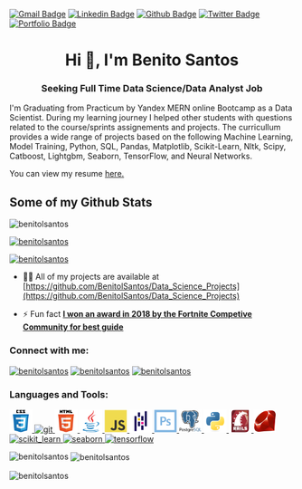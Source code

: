 [![Gmail Badge](https://img.shields.io/badge/-benitolsantos@gmail.com-c14438?style=flat&logo=Gmail&logoColor=white&link=mailto:benitolsantos@gmail.com)](mailto:benitolsantos@gmail.com) 
[![Linkedin Badge](https://img.shields.io/badge/-benitolsantos-0072b1?style=flat&logo=Linkedin&logoColor=white&link=https://www.linkedin.com/in/benitolsantos/)](https://www.linkedin.com/in/benitolsantos/) [![Github Badge](https://img.shields.io/badge/-benitolsantos-grey?style=flat&logo=github&logoColor=white&link=https://github.com/benitolsantos/)](https://www.github.com/benitolsantos/) [![Twitter Badge](https://img.shields.io/badge/-benitolsantos-00acee?style=flat&logo=twitter&logoColor=white&link=https://twitter.com/benitolsantos/)](https://www.twitter.com/benitolsantos/) [![Portfolio Badge](https://img.shields.io/badge/portfolio-web-blue?style=flat&link=https://github.com/BenitolSantos/Data_Science_Projects/)](https://github.com/BenitolSantos/Data_Science_Projects/) 

<h1 align="center">Hi 👋, I'm Benito Santos</h1>
<h3 align="center">Seeking Full Time Data Science/Data Analyst Job</h3>
<p align='left'>

I'm Graduating from Practicum by Yandex MERN online Bootcamp as a Data Scientist. During my learning journey I helped other students with questions related to the course/sprints assignements and projects. The curricullum provides a wide range of projects based on the following Machine Learning, Model Training,  Python, SQL, Pandas, Matplotlib, Scikit-Learn, Nltk, Scipy, Catboost, Lightgbm, Seaborn, TensorFlow, and Neural Networks.</p><p align='left'> You can view my resume <a href='https://drive.google.com/file/d/1WsmfI875kAhJaU2Bb7kk5_JlVSd7j_YU/view?usp=share_link ' target=_blank><u>here</u>.</a></p>
## Some of my Github Stats
<p align=left> <img src=https://komarev.com/ghpvc/?username=benitolsantos alt=benitolsantos /> </p>

<p align="left"> <a href="https://github.com/ryo-ma/github-profile-trophy"><img src="https://github-profile-trophy.vercel.app/?username=benitolsantos" alt="benitolsantos" /></a> </p>

<p align="left"> <a href="https://twitter.com/benitolsantos" target="blank"><img src="https://img.shields.io/twitter/follow/benitolsantos?logo=twitter&style=for-the-badge" alt="benitolsantos" /></a> </p>

- 👨‍💻 All of my projects are available at [https://github.com/BenitolSantos/Data_Science_Projects](https://github.com/BenitolSantos/Data_Science_Projects)

- ⚡ Fun fact [**I won an award in 2018 by the Fortnite Competive Community for best guide**](https://www.reddit.com/r/FortniteCompetitive/comments/9naygv/from_bot_to_tryhard_sweat_the_unofficial/)

<h3 align="left">Connect with me:</h3>
<p align="left">
<a href="https://twitter.com/benitolsantos" target="blank"><img align="center" src="https://raw.githubusercontent.com/rahuldkjain/github-profile-readme-generator/master/src/images/icons/Social/twitter.svg" alt="benitolsantos" height="30" width="40" /></a>
<a href="https://linkedin.com/in/benitolsantos" target="blank"><img align="center" src="https://raw.githubusercontent.com/rahuldkjain/github-profile-readme-generator/master/src/images/icons/Social/linked-in-alt.svg" alt="benitolsantos" height="30" width="40" /></a>
<a href="https://instagram.com/benitolsantos" target="blank"><img align="center" src="https://raw.githubusercontent.com/rahuldkjain/github-profile-readme-generator/master/src/images/icons/Social/instagram.svg" alt="benitolsantos" height="30" width="40" /></a>
</p>

<h3 align="left">Languages and Tools:</h3>
<p align="left"> <a href="https://www.w3schools.com/css/" target="_blank" rel="noreferrer"> <img src="https://raw.githubusercontent.com/devicons/devicon/master/icons/css3/css3-original-wordmark.svg" alt="css3" width="40" height="40"/> </a> <a href="https://git-scm.com/" target="_blank" rel="noreferrer"> <img src="https://www.vectorlogo.zone/logos/git-scm/git-scm-icon.svg" alt="git" width="40" height="40"/> </a> <a href="https://www.w3.org/html/" target="_blank" rel="noreferrer"> <img src="https://raw.githubusercontent.com/devicons/devicon/master/icons/html5/html5-original-wordmark.svg" alt="html5" width="40" height="40"/> </a> <a href="https://www.java.com" target="_blank" rel="noreferrer"> <img src="https://raw.githubusercontent.com/devicons/devicon/master/icons/java/java-original.svg" alt="java" width="40" height="40"/> </a> <a href="https://developer.mozilla.org/en-US/docs/Web/JavaScript" target="_blank" rel="noreferrer"> <img src="https://raw.githubusercontent.com/devicons/devicon/master/icons/javascript/javascript-original.svg" alt="javascript" width="40" height="40"/> </a> <a href="https://pandas.pydata.org/" target="_blank" rel="noreferrer"> <img src="https://raw.githubusercontent.com/devicons/devicon/2ae2a900d2f041da66e950e4d48052658d850630/icons/pandas/pandas-original.svg" alt="pandas" width="40" height="40"/> </a> <a href="https://www.photoshop.com/en" target="_blank" rel="noreferrer"> <img src="https://raw.githubusercontent.com/devicons/devicon/master/icons/photoshop/photoshop-line.svg" alt="photoshop" width="40" height="40"/> </a> <a href="https://www.postgresql.org" target="_blank" rel="noreferrer"> <img src="https://raw.githubusercontent.com/devicons/devicon/master/icons/postgresql/postgresql-original-wordmark.svg" alt="postgresql" width="40" height="40"/> </a> <a href="https://www.python.org" target="_blank" rel="noreferrer"> <img src="https://raw.githubusercontent.com/devicons/devicon/master/icons/python/python-original.svg" alt="python" width="40" height="40"/> </a> <a href="https://rubyonrails.org" target="_blank" rel="noreferrer"> <img src="https://raw.githubusercontent.com/devicons/devicon/master/icons/rails/rails-original-wordmark.svg" alt="rails" width="40" height="40"/> </a> <a href="https://www.ruby-lang.org/en/" target="_blank" rel="noreferrer"> <img src="https://raw.githubusercontent.com/devicons/devicon/master/icons/ruby/ruby-original.svg" alt="ruby" width="40" height="40"/> </a> <a href="https://scikit-learn.org/" target="_blank" rel="noreferrer"> <img src="https://upload.wikimedia.org/wikipedia/commons/0/05/Scikit_learn_logo_small.svg" alt="scikit_learn" width="40" height="40"/> </a> <a href="https://seaborn.pydata.org/" target="_blank" rel="noreferrer"> <img src="https://seaborn.pydata.org/_images/logo-mark-lightbg.svg" alt="seaborn" width="40" height="40"/> </a> <a href="https://www.tensorflow.org" target="_blank" rel="noreferrer"> <img src="https://www.vectorlogo.zone/logos/tensorflow/tensorflow-icon.svg" alt="tensorflow" width="40" height="40"/> </a> </p>

<p><img align="left" src="https://github-readme-stats.vercel.app/api/top-langs?username=benitolsantos&show_icons=true&locale=en&layout=compact" alt="benitolsantos" /></p>

<p>&nbsp;<img align="center" src="https://github-readme-stats.vercel.app/api?username=benitolsantos&show_icons=true&locale=en" alt="benitolsantos" /></p>

<p><img align="center" src="https://github-readme-streak-stats.herokuapp.com/?user=benitolsantos&" alt="benitolsantos" /></p>
